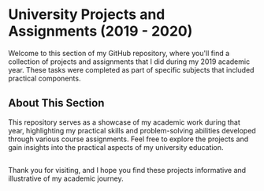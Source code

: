 # University Projects and Assignments (2019 - 2020)

Welcome to this section of my GitHub repository, where you'll find a collection of projects and assignments that
I did during my 2019 academic year. These tasks were completed as part of specific subjects that included practical 
components.

## About This Section

This repository serves as a showcase of my academic work during that year, highlighting my practical skills and problem-solving 
abilities developed through various course assignments.
Feel free to explore the projects and gain insights into the practical aspects of my university education.

##
Thank you for visiting, and I hope you find these projects informative and illustrative of my academic journey.
